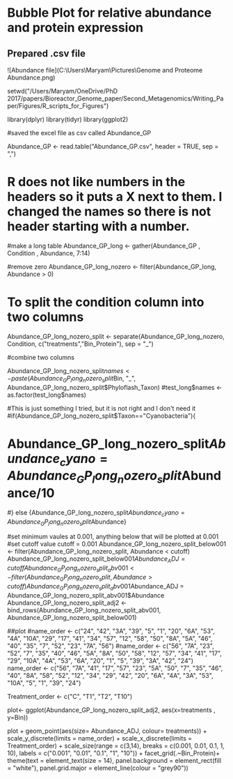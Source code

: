 # Bubble Plot for relative abundance and protein expression

## Prepared .csv file 
![Abundance file](C:\Users\Maryam\Pictures\Genome and Proteome Abundance.png)



setwd("/Users/Maryam/OneDrive/PhD 2017/papers/Bioreactor_Genome_paper/Second_Metagenomics/Writing_Paper/Figures/R_scripts_for_Figures")

library(dplyr)
library(tidyr)
library(ggplot2)


#saved the excel file as csv called Abundance_GP

Abundance_GP <- read.table("Abundance_GP.csv", header = TRUE, sep = ",")
# R does not like numbers in the headers so it puts a X next to them. I changed the names so there is not header starting with a number.

#make a long table
Abundance_GP_long <- gather(Abundance_GP , Condition , Abundance, 7:14)


#remove zero
Abundance_GP_long_nozero <- filter(Abundance_GP_long, Abundance > 0)

# To split the condition column into two columns 
Abundance_GP_long_nozero_split <- separate(Abundance_GP_long_nozero, Condition, c("treatments","Bin_Protein"), sep = "_")

#combine two columns 

Abundance_GP_long_nozero_split$names <- paste(Abundance_GP_long_nozero_split$Bin, "_", Abundance_GP_long_nozero_split$Phyloflash_Taxon)
#test_long$names <- as.factor(test_long$names)


#This is just something I tried, but it is not right and I don't need it
#if(Abundance_GP_long_nozero_split$Taxon=="Cyanobacteria"){
#  Abundance_GP_long_nozero_split$Abundance_cyano=Abundance_GP_long_nozero_split$Abundance/10
#} else {Abundance_GP_long_nozero_split$Abundance_cyano=Abundance_GP_long_nozero_split$Abundance}


#set minimum vaules at 0.001, anything below that will be plotted at 0.001
#set cutoff value
cutoff = 0.001
Abundance_GP_long_nozero_split_below001 <- filter(Abundance_GP_long_nozero_split, Abundance < cutoff)
Abundance_GP_long_nozero_split_below001$Abundance_ADJ = cutoff
Abundance_GP_long_nozero_split_abv001 <- filter(Abundance_GP_long_nozero_split, Abundance > cutoff)
Abundance_GP_long_nozero_split_abv001$Abundance_ADJ = Abundance_GP_long_nozero_split_abv001$Abundance
Abundance_GP_long_nozero_split_adj2 <- bind_rows(Abundance_GP_long_nozero_split_abv001, Abundance_GP_long_nozero_split_below001)



##plot
#name_order <- c("24", "42", "3A", "39", "5", "1", "20", "6A", "53", "4A", "10A", "29", "17", "41", "34", "57", "12", "58", "50", "8A", "5A", "46", "40", "35", "7", "52", "23", "7A", "56")
#name_order <- c("56", "7A", "23", "52", "7", "35", "40", "46", "5A", "8A", "50", "58", "12", "57", "34", "41", "17", "29", "10A", "4A", "53", "6A", "20", "1", "5", "39", "3A", "42", "24")
name_order <- c("56", "7A", "41", "17", "57", "23", "5A", "50", "7", "35", "46", "40", "8A", "58", "52", "12", "34", "29", "42", "20", "6A", "4A", "3A", "53", "10A", "5", "1", "39", "24")

Treatment_order <- c("C", "T1", "T2", "T10")


plot<- ggplot(Abundance_GP_long_nozero_split_adj2, aes(x=treatments , y=Bin))

plot + geom_point(aes(size= Abundance_ADJ, colour= treatments)) +
  scale_y_discrete(limits = name_order) +
  scale_x_discrete(limits = Treatment_order) +
  scale_size(range = c(3,14), breaks = c(0.001, 0.01, 0.1, 1, 10), labels = c("0.001", "0.01", "0.1", "1", "10")) + 
  facet_grid(.~Bin_Protein)+
  theme(text = element_text(size = 14), panel.background = element_rect(fill = "white"), panel.grid.major = element_line(colour = "grey90")) 




  